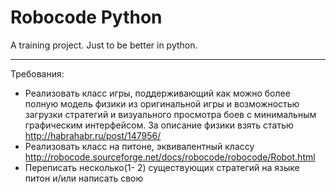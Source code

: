 Robocode Python
===============

A training project. Just to be better in python. 

---------------
Требования:
- Реализовать класс игры, поддерживающий как можно более полную модель физики из оригинальной игры и возможностью загрузки стратегий и визуального просмотра боев с минимальным графическим интерфейсом. За описание физики взять статью http://habrahabr.ru/post/147956/
- Реализовать класс на питоне, эквивалентный классу http://robocode.sourceforge.net/docs/robocode/robocode/Robot.html
- Переписать несколько(1- 2) существующих стратегий на языке питон и/или написать свою